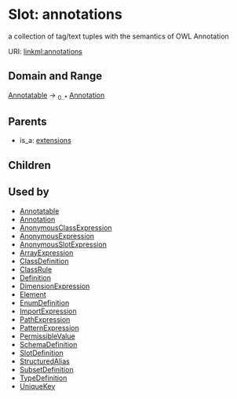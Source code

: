 
# Slot: annotations

a collection of tag/text tuples with the semantics of OWL Annotation

URI: [linkml:annotations](https://w3id.org/linkml/annotations)


## Domain and Range

[Annotatable](Annotatable.md) &#8594;  <sub>0..\*</sub> [Annotation](Annotation.md)

## Parents

 *  is_a: [extensions](extensions.md)

## Children


## Used by

 * [Annotatable](Annotatable.md)
 * [Annotation](Annotation.md)
 * [AnonymousClassExpression](AnonymousClassExpression.md)
 * [AnonymousExpression](AnonymousExpression.md)
 * [AnonymousSlotExpression](AnonymousSlotExpression.md)
 * [ArrayExpression](ArrayExpression.md)
 * [ClassDefinition](ClassDefinition.md)
 * [ClassRule](ClassRule.md)
 * [Definition](Definition.md)
 * [DimensionExpression](DimensionExpression.md)
 * [Element](Element.md)
 * [EnumDefinition](EnumDefinition.md)
 * [ImportExpression](ImportExpression.md)
 * [PathExpression](PathExpression.md)
 * [PatternExpression](PatternExpression.md)
 * [PermissibleValue](PermissibleValue.md)
 * [SchemaDefinition](SchemaDefinition.md)
 * [SlotDefinition](SlotDefinition.md)
 * [StructuredAlias](StructuredAlias.md)
 * [SubsetDefinition](SubsetDefinition.md)
 * [TypeDefinition](TypeDefinition.md)
 * [UniqueKey](UniqueKey.md)

